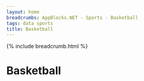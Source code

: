 ```yaml
---
layout: home 
breadcrumbs: AppBlocks.NET - Sports - Basketball
tags: data sports
title: Basketball
---
```

{% include breadcrumb.html %}
# Basketball
